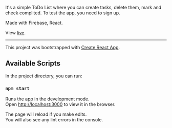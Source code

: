 It's a simple ToDo List where you can create tasks, delete them, mark and check complited. To test the app, you need to sign up.

Made with Firebase, React.

View [live](https://todo-list-c5bb2.firebaseapp.com/).

---------------------------

This project was bootstrapped with [Create React App](https://github.com/facebook/create-react-app).

## Available Scripts

In the project directory, you can run:

### `npm start`

Runs the app in the development mode.<br />
Open [http://localhost:3000](http://localhost:3000) to view it in the browser.

The page will reload if you make edits.<br />
You will also see any lint errors in the console.
